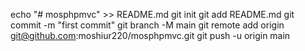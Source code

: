 echo "# mosphpmvc" >> README.md
git init
git add README.md
git commit -m "first commit"
git branch -M main
git remote add origin git@github.com:moshiur220/mosphpmvc.git
git push -u origin main